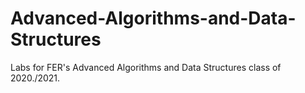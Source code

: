 # Advanced-Algorithms-and-Data-Structures
Labs for FER's Advanced Algorithms and Data Structures class of 2020./2021.
